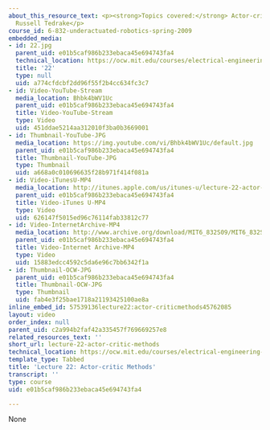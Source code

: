 ```yaml
---
about_this_resource_text: <p><strong>Topics covered:</strong> Actor-critic methods</p><p><strong>Instructors:</strong>
  Russell Tedrake</p>
course_id: 6-832-underactuated-robotics-spring-2009
embedded_media:
- id: 22.jpg
  parent_uid: e01b5caf986b233ebaca45e694743fa4
  technical_location: https://ocw.mit.edu/courses/electrical-engineering-and-computer-science/6-832-underactuated-robotics-spring-2009/video-lectures/lecture-22-actor-critic-methods/22.jpg
  title: '22'
  type: null
  uid: a774cfdcbf2dd96f55f2b4cc634fc3c7
- id: Video-YouTube-Stream
  media_location: Bhbk4bWV1Uc
  parent_uid: e01b5caf986b233ebaca45e694743fa4
  title: Video-YouTube-Stream
  type: Video
  uid: 451ddae5214aa312010f3ba0b3669001
- id: Thumbnail-YouTube-JPG
  media_location: https://img.youtube.com/vi/Bhbk4bWV1Uc/default.jpg
  parent_uid: e01b5caf986b233ebaca45e694743fa4
  title: Thumbnail-YouTube-JPG
  type: Thumbnail
  uid: a668a0c010696635f28b971f414f081a
- id: Video-iTunesU-MP4
  media_location: http://itunes.apple.com/us/itunes-u/lecture-22-actor-critic-methods/id515317098?i=112432046
  parent_uid: e01b5caf986b233ebaca45e694743fa4
  title: Video-iTunes U-MP4
  type: Video
  uid: 626147f5015ed96c76114fab33812c77
- id: Video-InternetArchive-MP4
  media_location: http://www.archive.org/download/MIT6_832S09/MIT6_832S09lec22_300k.mp4
  parent_uid: e01b5caf986b233ebaca45e694743fa4
  title: Video-Internet Archive-MP4
  type: Video
  uid: 15883edcc4592c5da6e96c7bb6342f1a
- id: Thumbnail-OCW-JPG
  parent_uid: e01b5caf986b233ebaca45e694743fa4
  title: Thumbnail-OCW-JPG
  type: Thumbnail
  uid: fab4e3f25bae1718a21193425100ae8a
inline_embed_id: 57539136lecture22:actor-criticmethods45762085
layout: video
order_index: null
parent_uid: c2a994b2faf42a335457f769669257e8
related_resources_text: ''
short_url: lecture-22-actor-critic-methods
technical_location: https://ocw.mit.edu/courses/electrical-engineering-and-computer-science/6-832-underactuated-robotics-spring-2009/video-lectures/lecture-22-actor-critic-methods
template_type: Tabbed
title: 'Lecture 22: Actor-critic Methods'
transcript: ''
type: course
uid: e01b5caf986b233ebaca45e694743fa4

---
```

None